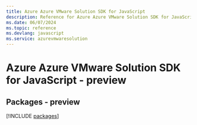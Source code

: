 ```yaml
---
title: Azure Azure VMware Solution SDK for JavaScript
description: Reference for Azure Azure VMware Solution SDK for JavaScript
ms.date: 06/07/2024
ms.topic: reference
ms.devlang: javascript
ms.service: azurevmwaresolution
---
```

# Azure Azure VMware Solution SDK for JavaScript - preview
## Packages - preview
[!INCLUDE [packages](azure-vmware-solution-index.md)]